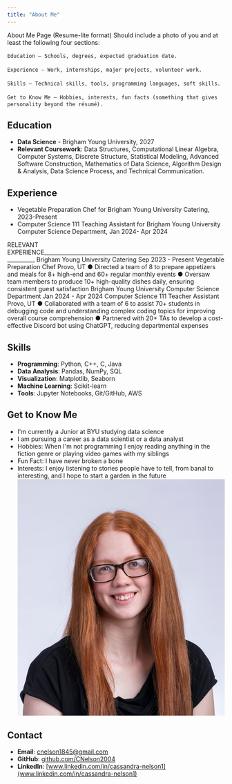 ```yaml
---
title: "About Me"
---
```


About Me Page (Resume-lite format)
Should include a photo of you and at least the following four sections:

    Education – Schools, degrees, expected graduation date.

    Experience – Work, internships, major projects, volunteer work.

    Skills – Technical skills, tools, programming languages, soft skills.

    Get to Know Me – Hobbies, interests, fun facts (something that gives personality beyond the résumé).

## Education

- **Data Science** - Brigham Young University, 2027
- **Relevant Coursework**: Data Structures, Computational Linear Algebra, Computer Systems, Discrete Structure, Statistical Modeling, Advanced Software Construction, Mathematics of Data Science, Algorithm Design & Analysis, Data Science Process, and Technical Communication.

## Experience

- Vegetable Preparation Chef for Brigham Young University Catering, 2023-Present
- Computer Science 111 Teaching Assistant for Brigham Young University Computer Science Department, Jan 2024- Apr 2024

RELEVANT EXPERIENCE___________________________________________________________________________
Brigham Young University Catering Sep 2023 - Present
Vegetable Preparation Chef Provo, UT
● Directed a team of 8 to prepare appetizers and meals for 8+ high-end and 60+ regular monthly events
● Oversaw team members to produce 10+ high-quality dishes daily, ensuring consistent guest
satisfaction
Brigham Young University Computer Science Department Jan 2024 - Apr 2024
Computer Science 111 Teacher Assistant Provo, UT
● Collaborated with a team of 6 to assist 70+ students in debugging code and understanding complex
coding topics for improving overall course comprehension
● Partnered with 20+ TAs to develop a cost-effective Discord bot using ChatGPT, reducing departmental
expenses


## Skills

- **Programming**: Python, C++, C, Java
- **Data Analysis**: Pandas, NumPy, SQL
- **Visualization**: Matplotlib, Seaborn
- **Machine Learning**: Scikit-learn
- **Tools**: Jupyter Notebooks, Git/GitHub, AWS

## Get to Know Me

- I'm currently a Junior at BYU studying data science
- I am pursuing a career as a data scientist or a data analyst
- Hobbies: When I'm not programming I enjoy reading anything in the fiction genre or playing video games with my siblings
- Fun Fact: I have never broken a bone
- Interests: I enjoy listening to stories people have to tell, from banal to interesting, and I hope to start a garden in the future
![headshot](HeadshotPhoto1.5(1).JPG)


## Contact

- **Email**: cnelson1845@gmail.com
- **GitHub**: [github.com/CNelson2004](https://github.com/CNelson2004)
- **LinkedIn**: [www.linkedin.com/in/cassandra-nelson1](www.linkedin.com/in/cassandra-nelson1)

